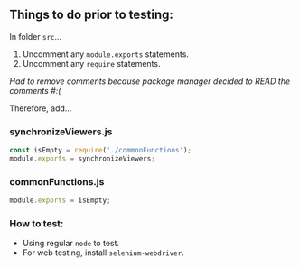 ## Things to do prior to testing:

In folder `src`...

1. Uncomment any `module.exports` statements.
2. Uncomment any `require` statements.

*Had to remove comments because package manager decided to READ the comments #:(*

Therefore, add...

### synchronizeViewers.js

```js
const isEmpty = require('./commonFunctions');
module.exports = synchronizeViewers;
```

### commonFunctions.js

```js
module.exports = isEmpty;
```

### How to test:

* Using regular `node` to test.
* For web testing, install `selenium-webdriver`.
